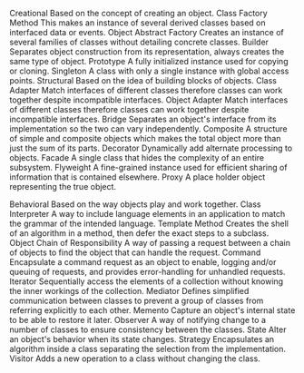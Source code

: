 Creational Based on the concept of creating an object.
Class
Factory Method This makes an instance of several derived classes based on interfaced data or events.
Object
Abstract Factory Creates an instance of several families of classes without detailing concrete classes.
Builder Separates object construction from its representation, always creates the same type of object.
Prototype A fully initialized instance used for copying or cloning.
Singleton A class with only a single instance with global access points.
Structural Based on the idea of building blocks of objects.
Class
Adapter Match interfaces of different classes therefore classes can work together despite incompatible interfaces.
Object
Adapter Match interfaces of different classes therefore classes can work together despite incompatible interfaces.
Bridge Separates an object's interface from its implementation so the two can vary independently.
Composite A structure of simple and composite objects which makes the total object more than just the sum of its parts.
Decorator Dynamically add alternate processing to objects.
Facade A single class that hides the complexity of an entire subsystem.
Flyweight A fine-grained instance used for efficient sharing of information that is contained elsewhere.
Proxy A place holder object representing the true object.

Behavioral Based on the way objects play and work together.
Class
Interpreter A way to include language elements in an application to match the grammar of the intended language.
Template
Method Creates the shell of an algorithm in a method, then defer the exact steps to a subclass.
Object
Chain of
Responsibility A way of passing a request between a chain of objects to find the object that can handle the request.
Command Encapsulate a command request as an object to enable, logging and/or queuing of requests, and provides error-handling for unhandled requests.
Iterator Sequentially access the elements of a collection without knowing the inner workings of the collection.
Mediator Defines simplified communication between classes to prevent a group of classes from referring explicitly to each other.
Memento Capture an object's internal state to be able to restore it later.
Observer A way of notifying change to a number of classes to ensure consistency between the classes.
State Alter an object's behavior when its state changes.
Strategy Encapsulates an algorithm inside a class separating the selection from the implementation.
Visitor Adds a new operation to a class without changing the class.
